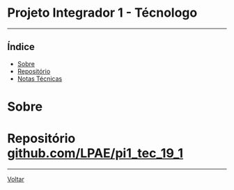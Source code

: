 # Projeto Integrador 1 - Técnologo
---
## Índice

- [Sobre](#sobre)
- [Repositório](#repositório)
- [Notas Técnicas](#notas-técnicas)

# Sobre

# Repositório [github.com/LPAE/pi1_tec_19_1](https://github.com/LPAE/pi1_tec_19_1)

---
[Voltar](https://lpae.github.io/)


